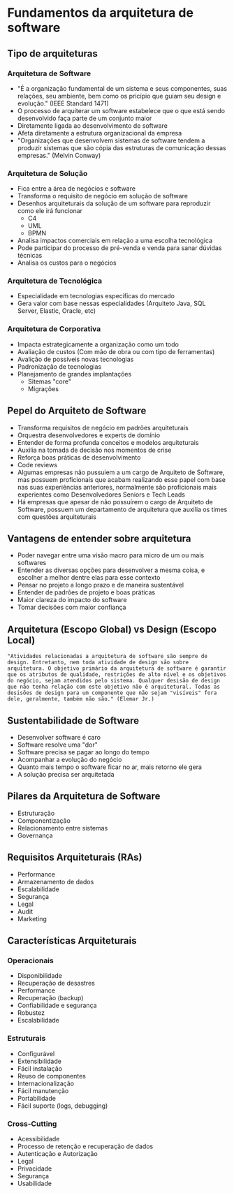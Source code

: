 # Fundamentos da arquitetura de software
## Tipo de arquiteturas
### Arquitetura de Software
- "É a organização fundamental de um sistema e seus componentes, suas relações, seu ambiente, bem como os pricípio que guiam seu design e evolução." (IEEE Standard 1471)
- O processo de arquiterar um software estabelece que o que está sendo desenvolvido faça parte de um conjunto maior
- Diretamente ligada ao desenvolvimento de software
- Afeta diretamente a estrutura organizacional da empresa
- "Organizações que desenvolvem sistemas de software tendem a produzir sistemas que são cópia das estruturas de comunicação dessas empresas." (Melvin Conway)

### Arquitetura de Solução
- Fica entre a área de negócios e  software
- Transforma o requisito de negócio em solução de software
- Desenhos arquiteturais da solução de um software para reproduzir como ele irá funcionar
  - C4
  - UML
  - BPMN
- Analisa impactos comerciais em relação a uma escolha tecnológica
- Pode participar do processo de pré-venda e venda para sanar dúvidas técnicas
- Analisa os custos para o negócios

### Arquitetura de Tecnológica
- Especialidade em tecnologias especificas do mercado
- Gera valor com base nessas especialidades (Arquiteto Java, SQL Server, Elastic, Oracle, etc)

### Arquitetura de Corporativa
- Impacta estrategicamente a organização como um todo
- Avaliação de custos (Com mão de obra ou com tipo de ferramentas)
- Avalição de possíveis novas tecnologias 
- Padronização de tecnologias
- Planejamento de grandes implantações
  - Sitemas "core"
  - Migrações

## Pepel do Arquiteto de Software
- Transforma requisitos de negócio em padrões arquiteturais
- Orquestra desenvolvedores e experts de domínio
- Entender de forma profunda conceitos e modelos arquiteturais
- Auxilia na tomada de decisão nos momentos de crise
- Reforça boas práticas de desenvolvimento
- Code reviews
- Algumas empresas não pussuiem a um cargo de Arquiteto de Software, mas possuem proficionais que acabam realizando esse papel com base nas suas experiências anteriores, normalmente são proficionais mais experientes como Desenvolvedores Seniors e Tech Leads
- Há empresas que apesar de não possuírem o cargo de Arquiteto de Software, possuem um departamento de arquitetura que auxilia os times com questões arquiteturais

## Vantagens de entender sobre arquitetura
- Poder navegar entre uma visão macro para micro de um ou mais softwares
- Entender as diversas opções para desenvolver a mesma coisa, e escolher a melhor dentre elas para esse contexto
- Pensar no projeto a longo prazo e de maneira sustentável
- Entender de padrões de projeto e boas práticas
- Maior clareza do impacto do software 
- Tomar decisões com maior confiança

## Arquitetura (Escopo Global) vs Design (Escopo Local)
`"Atividades relacionadas a arquitetura de software são sempre de design. Entretanto, nem toda atividade de design são sobre arquitetura. O objetivo primário da arquitetura de software é garantir que os atributos de qualidade, restrições de alto nível e os objetivos do negócio, sejam atendidos pelo sistema. Qualquer desisão de design que não tenha relação com este objetivo não é arquitetural. Todas as desisões de design para um componente que não sejam "visíveis" fora dele, geralmente, também não são." (Elemar Jr.)`

## Sustentabilidade de Software
- Desenvolver software é caro
- Software resolve uma "dor"
- Software precisa se pagar ao longo do tempo
- Acompanhar a evolução do negócio
- Quanto mais tempo o software ficar no ar, mais retorno ele gera
- A solução precisa ser arquitetada 

## Pilares da Arquitetura de Software
- Estruturação
- Componentização
- Relacionamento entre sistemas
- Governança

## Requisitos Arquiteturais (RAs)
- Performance
- Armazenamento de dados
- Escalabilidade
- Segurança
- Legal
- Audit
- Marketing

## Características Arquiteturais
### Operacionais
- Disponibilidade
- Recuperação de desastres
- Performance
- Recuperação (backup)
- Confiabilidade e segurança
- Robustez
- Escalabilidade

### Estruturais
- Configurável
- Extensibilidade
- Fácil instalação
- Reuso de componentes
- Internacionalização
- Fácil manutenção
- Portabilidade
- Fácil suporte (logs, debugging)

### Cross-Cutting
- Acessibilidade
- Processo de retenção e recuperação de dados
- Autenticação e Autorização
- Legal
- Privacidade
- Segurança
- Usabilidade